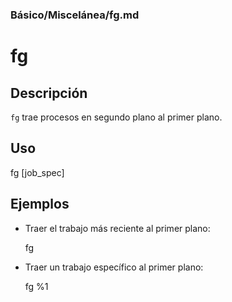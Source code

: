 ### **Básico/Miscelánea/fg.md**

# fg

## Descripción

`fg` trae procesos en segundo plano al primer plano.

## Uso

fg [job_spec]

## Ejemplos

- Traer el trabajo más reciente al primer plano:

  fg

- Traer un trabajo específico al primer plano:

  fg %1
